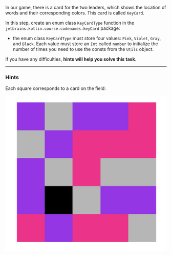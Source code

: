 In our game, there is a card for the two leaders, which shows the location of words and their corresponding colors. 
This card is called `KeyCard`.

In this step, create an enum class `KeyCardType` function
in the `jetbrains.kotlin.course.codenames.keyCard` package:

- the enum class `KeyCardType` must store four values: `Pink`, `Violet`, `Gray`, and `Black`.
  Each value must store an `Int` called `number` to initialize the number of times you need to use the consts from the `Utils` object.

If you have any difficulties, **hints will help you solve this task**.

----

### Hints

<div class="hint" title="What does the KeyCard look like in the game?">

Each square corresponds to a card on the field:

![KeyCard example](../../utils/src/main/resources/images/states/codenames/keycardSmall.png)
</div>
